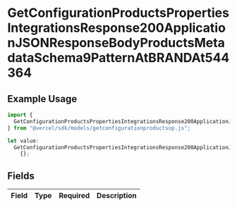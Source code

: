 # GetConfigurationProductsPropertiesIntegrationsResponse200ApplicationJSONResponseBodyProductsMetadataSchema9PatternAtBRANDAt544364

## Example Usage

```typescript
import {
  GetConfigurationProductsPropertiesIntegrationsResponse200ApplicationJSONResponseBodyProductsMetadataSchema9PatternAtBRANDAt544364,
} from "@vercel/sdk/models/getconfigurationproductsop.js";

let value:
  GetConfigurationProductsPropertiesIntegrationsResponse200ApplicationJSONResponseBodyProductsMetadataSchema9PatternAtBRANDAt544364 =
    {};
```

## Fields

| Field       | Type        | Required    | Description |
| ----------- | ----------- | ----------- | ----------- |